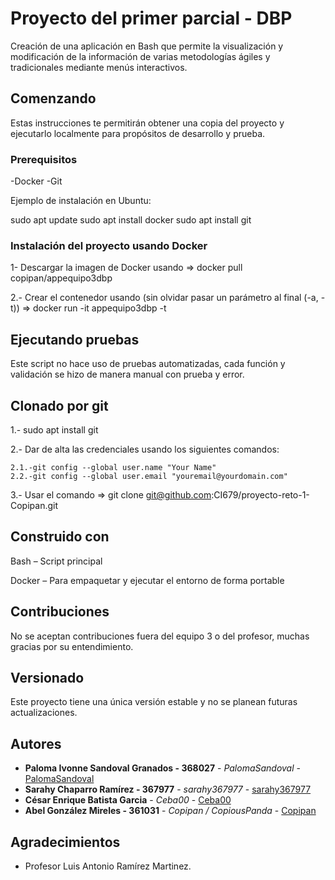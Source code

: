 # Proyecto del primer parcial - DBP

Creación de una aplicación en Bash que permite la visualización y modificación de la información de varias metodologías ágiles y tradicionales mediante menús interactivos.

## Comenzando

Estas instrucciones te permitirán obtener una copia del proyecto y ejecutarlo localmente para propósitos de desarrollo y prueba.

### Prerequisitos

-Docker
-Git

Ejemplo de instalación en Ubuntu:

sudo apt update
sudo apt install docker
sudo apt install git


### Instalación del proyecto usando Docker

1- Descargar la imagen de Docker usando => docker pull copipan/appequipo3dbp

2.- Crear el contenedor usando (sin olvidar pasar un parámetro al final (-a, -t)) => docker run -it appequipo3dbp -t


## Ejecutando pruebas

Este script no hace uso de pruebas automatizadas, cada función y validación se hizo de manera manual con prueba y error. 


## Clonado por git

1.- sudo apt install git

2.- Dar de alta las credenciales usando los siguientes comandos:

    2.1.-git config --global user.name "Your Name"
    2.2.-git config --global user.email "youremail@yourdomain.com"

3.- Usar el comando => git clone git@github.com:CI679/proyecto-reto-1-Copipan.git

## Construido con

Bash – Script principal

Docker – Para empaquetar y ejecutar el entorno de forma portable

## Contribuciones

No se aceptan contribuciones fuera del equipo 3 o del profesor, muchas gracias por su entendimiento.

## Versionado

Este proyecto tiene una única versión estable y no se planean futuras actualizaciones.

## Autores

* **Paloma Ivonne Sandoval Granados - 368027** - *PalomaSandoval* - [PalomaSandoval](https://github.com/PalomaSandoval)
* **Sarahy Chaparro Ramírez - 367977** - *sarahy367977* - [sarahy367977](https://github.com/sarahy367977)
* **César Enrique Batista Garcia** - *Ceba00* - [Ceba00](https://github.com/Ceba00)
* **Abel González Mireles - 361031** - *Copipan / CopiousPanda* - [Copipan](https://github.com/Copipan)

## Agradecimientos

* Profesor Luis Antonio Ramírez Martinez.
